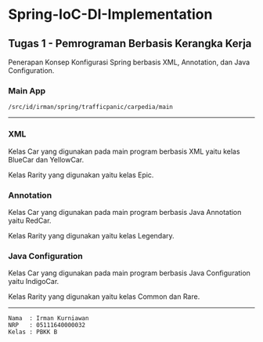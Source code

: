 # Spring-IoC-DI-Implementation
## Tugas 1 - Pemrograman Berbasis Kerangka Kerja

Penerapan Konsep Konfigurasi Spring berbasis XML, Annotation, dan Java Configuration.

### Main App
`/src/id/irman/spring/trafficpanic/carpedia/main`

----------------

### XML
Kelas Car yang digunakan pada main program berbasis XML yaitu kelas BlueCar dan YellowCar.

Kelas Rarity yang digunakan yaitu kelas Epic.

### Annotation
Kelas Car yang digunakan pada main program berbasis Java Annotation yaitu RedCar.

Kelas Rarity yang digunakan yaitu kelas Legendary.

### Java Configuration
Kelas Car yang digunakan pada main program berbasis Java Configuration yaitu IndigoCar.

Kelas Rarity yang digunakan yaitu kelas Common dan Rare.

----------------

```Text
Nama  : Irman Kurniawan
NRP   : 05111640000032
Kelas : PBKK B
```
